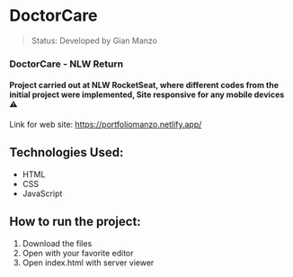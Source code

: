 # DoctorCare

> Status: Developed by Gian Manzo

### DoctorCare - NLW Return

#### Project carried out at NLW RocketSeat, where different codes from the initial project were implemented, Site responsive for any mobile devices ⚠️

Link for web site: https://portfoliomanzo.netlify.app/

## Technologies Used:

- HTML
- CSS
- JavaScript

## How to run the project:

1. Download the files
2. Open with your favorite editor
3. Open index.html with server viewer
